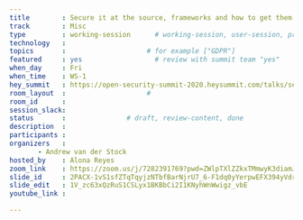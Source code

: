 ```yaml
---
title        : Secure it at the source, frameworks and how to get them more secure
track        : Misc
type         : working-session      # working-session, user-session, product-session
technology   :
topics       :                    # for example ["GDPR"]
featured     : yes                  # review with summit team "yes"
when_day     : Fri
when_time    : WS-1
hey_summit   : https://open-security-summit-2020.heysummit.com/talks/secure-it-at-the-source-frameworks-and-how-to-get-them-more-secure/
room_layout  :                    #
room_id      :
session_slack: 
status       :               # draft, review-content, done
description  :
participants :
organizers   : 
       - Andrew van der Stock
hosted_by    : Alona Reyes
zoom_link    : https://zoom.us/j/7282391769?pwd=ZWlpTXlZZkxTMmwyK3diamJIemw5UT09
slide_id     : 2PACX-1vS1sfZTqTqyjzNTbfBarNjrU7_6-F1dq0yYerpwEFX394yVdrKSq3O9poLhdmCq-b62oUjsuY00C1NY
slide_edit   : 1V_zc63xQzRuS1CSLyx1BKBbCi2I1KNyhWnWwigz_vbE
youtube_link : 

---
```

